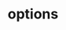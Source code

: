 ---
title: options
api:
  file: api_gateway_swagger.json
  operationId: options_api-v2-licenses-mintingfees
hidden: false
---